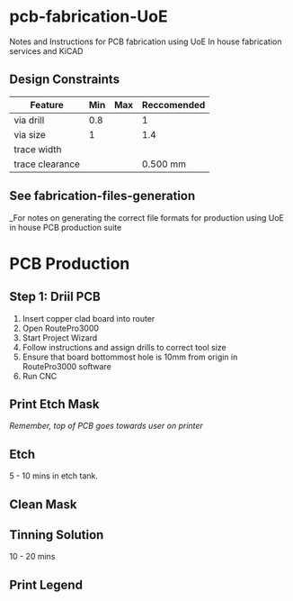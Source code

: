# pcb-fabrication-UoE
Notes and Instructions for PCB fabrication using UoE In house fabrication services and KiCAD

## Design Constraints

| Feature | Min | Max | Reccomended |
|---      |---  |---  |---          |
|via drill| 0.8 |     |   1         |
|via size|  1  |     |  1.4        | 
|trace width |   |   |              |
|trace clearance | | | 0.500 mm      |

## See fabrication-files-generation
_For notes on generating the correct file formats for production using UoE in house PCB production suite


# PCB Production

## Step 1: Driil PCB

1. Insert copper clad board into router
2. Open RoutePro3000
3. Start Project Wizard
4. Follow instructions and assign drills to correct tool size
5. Ensure that board bottommost hole is 10mm from origin in RoutePro3000 software
6. Run CNC


## Print Etch Mask
_Remember, top of PCB goes towards user on printer_

## Etch
5 - 10 mins in etch tank.

## Clean Mask

## Tinning Solution
10 - 20 mins

## Print Legend



